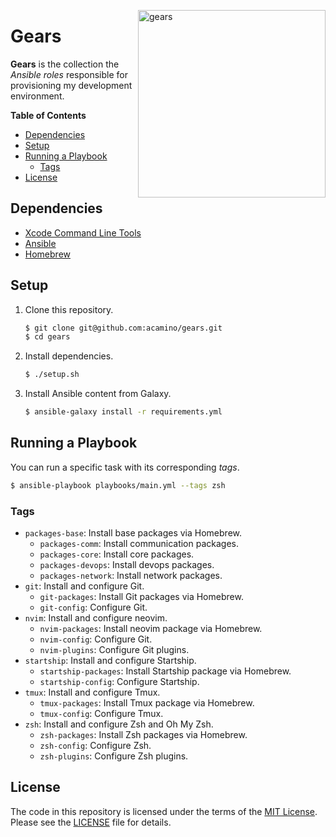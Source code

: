 <img src="https://dl.dropboxusercontent.com/s/olwj8m8xwcjn6i2/gears.svg"
     alt="gears"
     align="right"
     width="300;" />

# Gears

**Gears** is the collection the _Ansible roles_ responsible for provisioning my
development environment.

**Table of Contents**
<!-- TOC GFM -->

* [Dependencies](#dependencies)
* [Setup](#setup)
* [Running a Playbook](#running-a-playbook)
    * [Tags](#tags)
* [License](#license)

<!-- /TOC -->

## Dependencies

- [Xcode Command Line Tools](https://developer.apple.com/xcode/resources/)
- [Ansible](https://docs.ansible.com/)
- [Homebrew](https://brew.sh/)

## Setup

1. Clone this repository.
   ```bash
   $ git clone git@github.com:acamino/gears.git
   $ cd gears
   ```
1. Install dependencies.
   ```bash
   $ ./setup.sh
   ```
1. Install Ansible content from Galaxy.
   ```bash
   $ ansible-galaxy install -r requirements.yml
   ```

## Running a Playbook

You can run a specific task with its corresponding _tags_.

```bash
$ ansible-playbook playbooks/main.yml --tags zsh
```

### Tags

* `packages-base`: Install base packages via Homebrew.
  * `packages-comm`: Install communication packages.
  * `packages-core`: Install core packages.
  * `packages-devops`: Install devops packages.
  * `packages-network`: Install network packages.
* `git`: Install and configure Git.
  * `git-packages`: Install Git packages via Homebrew.
  * `git-config`: Configure Git.
* `nvim`: Install and configure neovim.
  * `nvim-packages`: Install neovim package via Homebrew.
  * `nvim-config`: Configure Git.
  * `nvim-plugins`: Configure Git plugins.
* `startship`: Install and configure Startship.
  * `startship-packages`: Install Startship package via Homebrew.
  * `startship-config`: Configure Startship.
* `tmux`: Install and configure Tmux.
  * `tmux-packages`: Install Tmux package via Homebrew.
  * `tmux-config`: Configure Tmux.
* `zsh`: Install and configure Zsh and Oh My Zsh.
  * `zsh-packages`: Install Zsh packages via Homebrew.
  * `zsh-config`: Configure Zsh.
  * `zsh-plugins`: Configure Zsh plugins.

## License

The code in this repository is licensed under the terms of the
[MIT License](http://www.opensource.org/licenses/mit-license.html).
Please see the [LICENSE](LICENSE) file for details.
